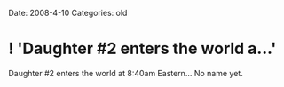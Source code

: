 Date: 2008-4-10
Categories: old

# ! 'Daughter #2 enters the world a...'

Daughter #2 enters the world at 8:40am Eastern... No name yet.
